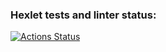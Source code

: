 ### Hexlet tests and linter status:
[![Actions Status](https://github.com/lapandrei/php-project-45/actions/workflows/hexlet-check.yml/badge.svg)](https://github.com/lapandrei/php-project-45/actions)
